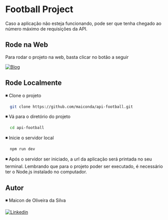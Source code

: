 # Football Project

Caso a aplicação não esteja funcionando, pode ser que tenha chegado ao número máximo de requisições da API.

## Rode na Web

Para rodar o projeto na web, basta clicar no botão a seguir


[![Blog](https://img.shields.io/badge/Football-project-000000?style=for-the-badge&logo=About.me&logoColor=white)](https://footballprojectapi.netlify.app/)

## Rode Localmente

◾️ Clone o projeto

```bash
  git clone https://github.com/maiconda/api-football.git
```

◾️ Vá para o diretório do projeto

```bash
  cd api-football
```

◾️ Inicie o servidor local

```bash
  npm run dev
```

◾️ Após o servidor ser iniciado, a url da aplicação será printada no seu terminal. Lembrando que para o projeto poder ser executado, é necessário ter o Node.js instalado no computador.

## Autor

◾️ Maicon de Oliveira da Silva

[![Linkedin](https://img.shields.io/badge/LinkedIn-0077B5?style=for-the-badge&logo=linkedin&logoColor=white)](https://www.linkedin.com/in/maicon-de-oliveira-da-silva-b60693249/)
